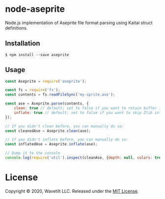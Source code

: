 # node-aseprite

Node.js implementation of Aseprite file format parsing using Kaitai struct definitions.

## Installation

```console
$ npm install --save aseprite
```

## Usage

```javascript
const Aseprite = require('aseprite');

const fs = require('fs');
const contents = fs.readFileSync('my-sprite.ase');

const ase = Aseprite.parse(contents, {
	clean: true // default; set to false if you want to retain buffer information
	inflate: true // default; set to false if you want to skip Zlib inflation
});

// If you didn't clean before, you can manually do so:
const cleanedAse = Aseprite.clean(ase);

// If you didn't inflate before, you can manually do so:
const inflatedAse = Aseprite.inflate(ase);

// Dump it to the console
console.log(require('util').inspect(cleanAse, {depth: null, colors: true}));
```

# License
Copyright &copy; 2020, Wavetilt LLC. Released under the [MIT License](LICENSE).
